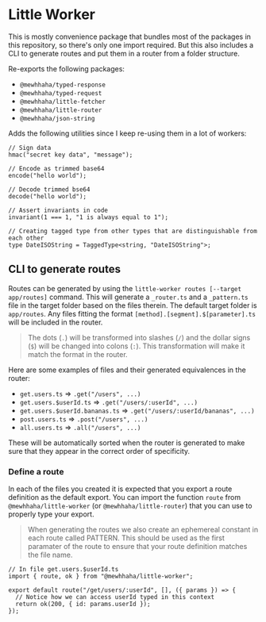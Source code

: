 # Little Worker

This is mostly convenience package that bundles most of the packages in this repository, so there's only one import required. But this also includes a CLI to generate routes and put them in a router from a folder structure.

Re-exports the following packages:

- `@mewhhaha/typed-response`
- `@mewhhaha/typed-request`
- `@mewhhaha/little-fetcher`
- `@mewhhaha/little-router`
- `@mewhhaha/json-string`

Adds the following utilities since I keep re-using them in a lot of workers:

```tsx
// Sign data
hmac("secret key data", "message");

// Encode as trimmed base64
encode("hello world");

// Decode trimmed bse64
decode("hello world");

// Assert invariants in code
invariant(1 === 1, "1 is always equal to 1");

// Creating tagged type from other types that are distinguishable from each other
type DateISOString = TaggedType<string, "DateISOString">;
```

## CLI to generate routes

Routes can be generated by using the `little-worker routes [--target app/routes]` command. This will generate a `_router.ts` and a `_pattern.ts` file in the target folder based on the files therein. The default target folder is `app/routes`. Any files fitting the format `[method].[segment].$[parameter].ts` will be included in the router.

> The dots (`.`) will be transformed into slashes (`/`) and the dollar signs (`$`) will be changed into colons (`:`). This transformation will make it match the format in the router.

Here are some examples of files and their generated equivalences in the router:

- `get.users.ts` => `.get("/users", ...)`
- `get.users.$userId.ts` => `.get("/users/:userId", ...)`
- `get.users.$userId.bananas.ts` => `.get("/users/:userId/bananas", ...)`
- `post.users.ts` => `.post("/users", ...)`
- `all.users.ts` => `.all("/users", ...)`

These will be automatically sorted when the router is generated to make sure that they appear in the correct order of specificity.

### Define a route

In each of the files you created it is expected that you export a route definition as the default export. You can import the function `route` from `@mewhhaha/little-worker` (or `@mewhhaha/little-router`) that you can use to properly type your export.

> When generating the routes we also create an ephemereal constant in each route called PATTERN. This should be used as the first paramater of the route to ensure that your route definition matches the file name.

```tsx
// In file get.users.$userId.ts
import { route, ok } from "@mewhhaha/little-worker";

export default route("/get/users/:userId", [], ({ params }) => {
  // Notice how we can access userId typed in this context
  return ok(200, { id: params.userId });
});
```
